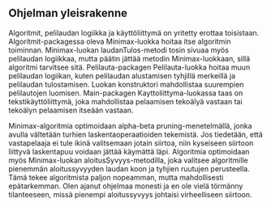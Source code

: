 ## Ohjelman yleisrakenne

Algoritmit, pelilaudan logiikka ja käyttöliittymä on yritetty erottaa toisistaan. Algoritmit-packagessa oleva Minimax-luokka hoitaa itse algoritmin toiminnan. Minimax-luokan laudanTulos-metodi tosin sivuaa myös pelilaudan logiikkaa, mutta päätin jättää metodin Minimax-luokkaan, sillä algoritmi tarvitsee sitä. Pelilauta-packagen Pelilauta-luokka hoitaa muun pelilaudan logiikan, kuten pelilaudan alustamisen tyhjillä merkeillä ja pelilaudan tulostamisen. Luokan konstruktori mahdollistaa suurempien pelilautojen luomisen. Main-packagen Kayttoliittyma-luokassa taas on tekstikäyttöliittymä, joka mahdollistaa pelaamisen tekoälyä vastaan tai tekoälyn pelaamisen itseään vastaan.

Minimax-algoritmia optimoidaan alpha-beta pruning-menetelmällä, jonka avulla vältetään turhien laskentaoperaatioiden tekemistä. Jos tiedetään, että vastapelaaja ei tule ikinä valitsemaan jotain siirtoa, niin kyseiseen siirtoon liittyvä laskentapuu voidaan jättää käymättä läpi. Algoritmia optimoidaan myös Minimax-luokan aloitusSyvyys-metodilla, joka valitsee algoritmille pienemmän aloitussyvyyden laudan koon ja tyhjien ruutujen perusteella. Tämä tekee algoritmista paljon nopeamman, mutta mahdollisesti epätarkemman. Olen ajanut ohjelmaa monesti ja en ole vielä törmänny tilanteeseen, missä pienempi aloitussyvyys johtaisi virheelliseen siirtoon.
